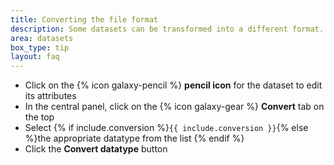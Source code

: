 ```yaml
---
title: Converting the file format
description: Some datasets can be transformed into a different format. Galaxy has some built-in file conversion options depending on the type of data you have.
area: datasets
box_type: tip
layout: faq
---
```


* Click on the {% icon galaxy-pencil %} **pencil icon** for the dataset to edit its attributes
* In the central panel, click on the {% icon galaxy-gear %} **Convert** tab on the top
* Select {% if include.conversion %}`{{ include.conversion }}`{% else %}the appropriate datatype from the list {% endif %}
* Click the **Convert datatype** button

